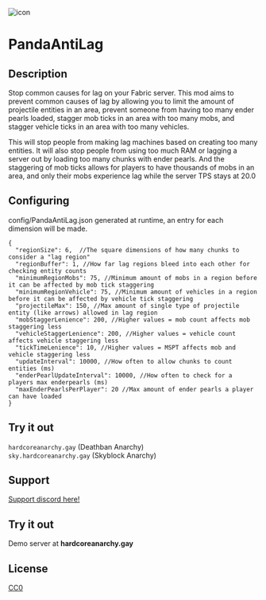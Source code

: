 ![icon](https://github.com/user-attachments/assets/9af1fccb-fbec-490d-a0db-0d5be3d04c08)

# PandaAntiLag

## Description

Stop common causes for lag on your Fabric server.
This mod aims to prevent common causes of lag by allowing you to limit the amount of projectile entities in an area, prevent someone from having too many ender pearls loaded, stagger mob ticks in an area with too many mobs, and stagger vehicle ticks in an area with too many vehicles.

This will stop people from making lag machines based on creating too many entities.
It will also stop people from using too much RAM or lagging a server out by loading too many chunks with ender pearls.
And the staggering of mob ticks allows for players to have thousands of mobs in an area, and only their mobs experience lag while the server TPS stays at 20.0

## Configuring

config/PandaAntiLag.json generated at runtime, an entry for each dimension will be made.

```
{
  "regionSize": 6,  //The square dimensions of how many chunks to consider a "lag region"
  "regionBuffer": 1, //How far lag regions bleed into each other for checking entity counts
  "minimumRegionMobs": 75, //Minimum amount of mobs in a region before it can be affected by mob tick staggering
  "minimumRegionVehicle": 75, //Minimum amount of vehicles in a region before it can be affected by vehicle tick staggering
  "projectileMax": 150, //Max amount of single type of projectile entity (like arrows) allowed in lag region
  "mobStaggerLenience": 200, //Higher values = mob count affects mob staggering less
  "vehicleStaggerLenience": 200, //Higher values = vehicle count affects vehicle staggering less
  "tickTimeLenience": 10, //Higher values = MSPT affects mob and vehicle staggering less
  "updateInterval": 10000, //How often to allow chunks to count entities (ms)
  "enderPearlUpdateInterval": 10000, //How often to check for a players max enderpearls (ms)
  "maxEnderPearlsPerPlayer": 20 //Max amount of ender pearls a player can have loaded
}
```

## Try it out
`hardcoreanarchy.gay`   (Deathban Anarchy)  
`sky.hardcoreanarchy.gay`   (Skyblock Anarchy)

## Support

[Support discord here!]( https://discord.gg/3tP3Tqu983)

## Try it out 

Demo server at **hardcoreanarchy.gay**


## License

[CC0](https://creativecommons.org/public-domain/cc0/)
